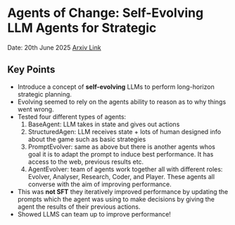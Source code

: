 # Agents of Change: Self-Evolving LLM Agents for Strategic
Date: 20th June 2025
[Arxiv Link](https://arxiv.org/pdf/2506.04651)

## Key Points
- Introduce a concept of **self-evolving** LLMs to perform long-horizon strategic planning.
- Evolving seemed to rely on the agents ability to reason as to why things went wrong.
- Tested four different types of agents:
  1. BaseAgent: LLM takes in state and gives out actions
  2. StructuredAgen: LLM receives state + lots of human designed info about the game such as basic strategies
  3. PromptEvolver: same as above but there is another agents whos goal it is to adapt the prompt to induce best performance. It
has access to the web, previous results etc.
  4. AgentEvolver: team of agents work together all with different roles: Evolver, Analyser, Research, Coder, and Player.
These agents all converse with the aim of improving performance.
- This was **not SFT** they iteratively improved performance by updating the prompts which the agent was using to make decisions
by giving the agent the results of their previous actions.
- Showed LLMS can team up to improve performance!